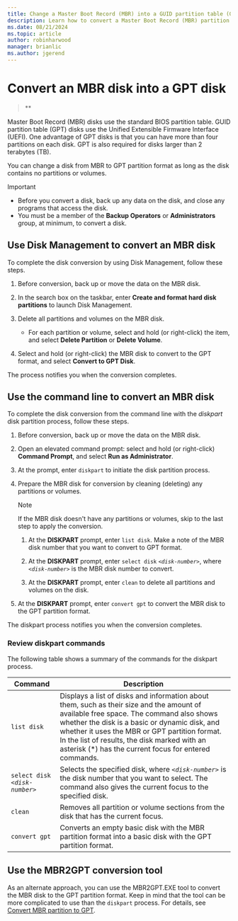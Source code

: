 ```yaml
---
title: Change a Master Boot Record (MBR) into a GUID partition table (GPT) disk
description: Learn how to convert a Master Boot Record (MBR) partition disk into a GUID partition table (GPT) disk by using Windows or the command line.
ms.date: 08/21/2024
ms.topic: article
author: robinharwood
manager: brianlic
ms.author: jgerend
---
```


# Convert an MBR disk into a GPT disk

> **

Master Boot Record (MBR) disks use the standard BIOS partition table. GUID partition table (GPT) disks use the Unified Extensible Firmware Interface (UEFI). One advantage of GPT disks is that you can have more than four partitions on each disk. GPT is also required for disks larger than 2 terabytes (TB).

You can change a disk from MBR to GPT partition format as long as the disk contains no partitions or volumes.

> [!Important]
> - Before you convert a disk, back up any data on the disk, and close any programs that access the disk.
> - You must be a member of the **Backup Operators** or **Administrators** group, at minimum, to convert a disk.

## Use Disk Management to convert an MBR disk

To complete the disk conversion by using Disk Management, follow these steps.

1. Before conversion, back up or move the data on the MBR disk.

1. In the search box on the taskbar, enter **Create and format hard disk partitions** to launch Disk Management.

1. Delete all partitions and volumes on the MBR disk.

   - For each partition or volume, select and hold (or right-click) the item, and select **Delete Partition** or **Delete Volume**.

1. Select and hold (or right-click) the MBR disk to convert to the GPT format, and select **Convert to GPT Disk**.

The process notifies you when the conversion completes.

## Use the command line to convert an MBR disk

To complete the disk conversion from the command line with the *diskpart* disk partition process, follow these steps.

1. Before conversion, back up or move the data on the MBR disk.

1. Open an elevated command prompt: select and hold (or right-click) **Command Prompt**, and select **Run as Administrator**.

1. At the prompt, enter `diskpart` to initiate the disk partition process.

1. Prepare the MBR disk for conversion by cleaning (deleting) any partitions or volumes.

   > [!Note]
   > If the MBR disk doesn't have any partitions or volumes, skip to the last step to apply the conversion.

   1. At the **DISKPART** prompt, enter `list disk`. Make a note of the MBR disk number that you want to convert to GPT format.

   1. At the **DISKPART** prompt, enter `select disk` *`<disk-number>`*, where *`<disk-number>`* is the MBR disk number to convert.

   1. At the **DISKPART** prompt, enter `clean` to delete all partitions and volumes on the disk.

1. At the **DISKPART** prompt, enter `convert gpt` to convert the MBR disk to the GPT partition format.

The diskpart process notifies you when the conversion completes.

### Review diskpart commands

The following table shows a summary of the commands for the diskpart process.

| Command | Description |
| --- | --- |
| `list disk` | Displays a list of disks and information about them, such as their size and the amount of available free space. The command also shows whether the disk is a basic or dynamic disk, and whether it uses the MBR or GPT partition format. In the list of results, the disk marked with an asterisk (*) has the current focus for entered commands. |
| `select disk` *`<disk-number>`* | Selects the specified disk, where *`<disk-number>`* is the disk number that you want to select. The command also gives the current focus to the specified disk. |
| `clean` | Removes all partition or volume sections from the disk that has the current focus. |
| `convert gpt` | Converts an empty basic disk with the MBR partition format into a basic disk with the GPT partition format. |

## Use the MBR2GPT conversion tool

As an alternate approach, you can use the MBR2GPT.EXE tool to convert the MBR disk to the GPT partition format. Keep in mind that the tool can be more complicated to use than the `diskpart` process. For details, see [Convert MBR partition to GPT](/windows/deployment/mbr-to-gpt).
